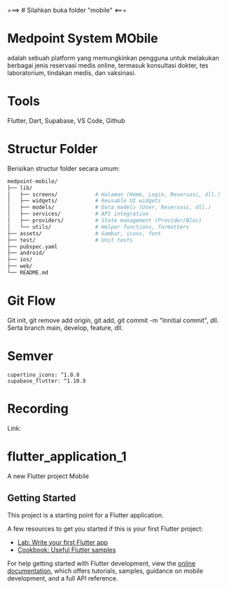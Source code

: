 ===> # Silahkan buka folder "mobile" <===


# Medpoint System MObile
adalah sebuah platform yang memungkinkan pengguna untuk melakukan berbagai jenis reservasi medis online, termasuk konsultasi dokter, tes laboratorium, tindakan medis, dan vaksinasi. 

# Tools
Flutter, Dart, Supabase, VS Code, Github

# Structur Folder
Berisikan structur folder secara umum:
```bash
medpoint-mobile/
├── lib/
│   ├── screens/            # Halaman (Home, Login, Reservasi, dll.)
│   ├── widgets/            # Reusable UI widgets
│   ├── models/             # Data models (User, Reservasi, dll.)
│   ├── services/           # API integration
│   ├── providers/          # State management (Provider/Bloc)
│   └── utils/              # Helper functions, formatters
├── assets/                 # Gambar, icons, font
├── test/                   # Unit tests
├── pubspec.yaml
├── android/
├── ios/
├── web/
└── README.md
```

# Git Flow
Git init, git remove add origin, git add, git commit -m "Innitial commit", dll. Serta branch main, develop, feature, dll. 

# Semver 
```
cupertino_icons: ^1.0.8
supabase_flutter: ^1.10.9
```
# Recording
Link:

# flutter_application_1 
A new Flutter project Mobile

## Getting Started

This project is a starting point for a Flutter application.

A few resources to get you started if this is your first Flutter project:

- [Lab: Write your first Flutter app](https://docs.flutter.dev/get-started/codelab)
- [Cookbook: Useful Flutter samples](https://docs.flutter.dev/cookbook)

For help getting started with Flutter development, view the
[online documentation](https://docs.flutter.dev/), which offers tutorials,
samples, guidance on mobile development, and a full API reference.
